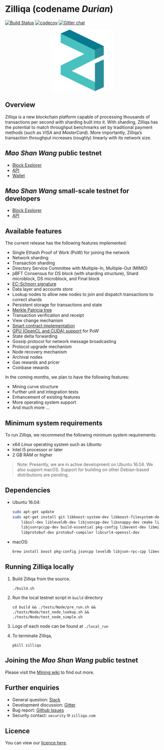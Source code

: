 # Zilliqa (codename _Durian_)

[![Build Status](https://travis-ci.com/Zilliqa/Zilliqa.svg?branch=master)](https://travis-ci.com/Zilliqa/Zilliqa)
[![codecov](https://codecov.io/gh/Zilliqa/Zilliqa/branch/master/graph/badge.svg)](https://codecov.io/gh/Zilliqa/Zilliqa)
[![Gitter chat](http://img.shields.io/badge/chat-on%20gitter-077a8f.svg)](https://gitter.im/Zilliqa/)

<p align="center">
  <img src="https://github.com/Zilliqa/Zilliqa/blob/master/img/zilliqa-logo-color.png" width="200" height="200">
</p>

## Overview

Zilliqa is a new blockchain platform capable of processing thousands of transactions per second with sharding built into it. With sharding, Zilliqa has the potential to match throughput benchmarks set by traditional payment methods (such as _VISA_ and _MasterCard_). More importantly, Zilliqa’s transaction throughput increases (roughly) linearly with its network size.

## _Mao Shan Wang_ public testnet

* [Block Explorer](https://explorer.zilliqa.com/)
* [API](https://api.zilliqa.com/)
* [Wallet](https://wallet.zilliqa.com/)
  
## _Mao Shan Wang_ small-scale testnet for developers

* [Block Explorer](https://explorer-scilla.zilliqa.com)
* [API](https://api-scilla.zilliqa.com/)

## Available features

The current release has the following features implemented:

* Single Ethash Proof of Work (PoW) for joining the network
* Network sharding
* Transaction sharding
* Directory Service Committee with Multiple-In, Multiple-Out (MIMO)
* pBFT Consensus for DS block (with sharding structure), Shard microblock, DS microblock, and Final block 
* [EC-Schnorr signature](https://en.wikipedia.org/wiki/Schnorr_signature)
* Data layer and accounts store
* Lookup nodes to allow new nodes to join and dispatch transactions to correct shards
* Persistent storage for transactions and state
* [Merkle Patricia tree](https://github.com/ethereum/wiki/wiki/Patricia-Tree)
* Transaction verification and receipt
* View change mechanism
* [Smart contract implementation](https://scilla.readthedocs.io)
* [GPU (OpenCL and CUDA) support](https://github.com/Zilliqa/Zilliqa/wiki/Mining) for PoW
* State delta forwarding
* Gossip protocol for network message broadcasting
* Protocol upgrade mechanism
* Node recovery mechanism
* Archival nodes
* Gas rewards and pricer
* Coinbase rewards

In the coming months, we plan to have the following features:

* Mining curve structure
* Further unit and integration tests
* Enhancement of existing features
* More operating system support
* And much more ...

## Minimum system requirements

To run Zilliqa, we recommend the following minimum system requirements:

* x64 _Linux_ operating system such as _Ubuntu_
* Intel i5 processor or later
* 2 GB RAM or higher

> Note: Presently, we are in active development on Ubuntu 16.04. We also support macOS.
> Support for building on other Debian-based distributions are pending.

## Dependencies

* Ubuntu 16.04:

    ```bash
    sudo apt-get update
    sudo apt-get install git libboost-system-dev libboost-filesystem-dev libboost-test-dev \
        libssl-dev libleveldb-dev libjsoncpp-dev libsnappy-dev cmake libmicrohttpd-dev \
        libjsonrpccpp-dev build-essential pkg-config libevent-dev libminiupnpc-dev \
        libprotobuf-dev protobuf-compiler libcurl4-openssl-dev
    ```

* macOS:

    ```bash
    brew install boost pkg-config jsoncpp leveldb libjson-rpc-cpp libevent miniupnpc protobuf openssl@1.1
    ```

## Running Zilliqa locally

1. Build Zilliqa from the source.  

    ```
    ./build.sh
    ```

2. Run the local testnet script in `build` directory

    ```
   cd build && ./tests/Node/pre_run.sh && ./tests/Node/test_node_lookup.sh && ./tests/Node/test_node_simple.sh
    ```

3. Logs of each node can be found at `./local_run`

4. To terminate Zilliqa,   
    ```
    pkill zilliqa
    ``` 

## Joining the _Mao Shan Wang_ public testnet

Please visit the [Mining wiki](https://github.com/Zilliqa/Zilliqa/wiki/Mining) to find out more.


## Further enquiries

* General question: [Slack](https://invite.zilliqa.com/)
* Development discussion: [Gitter](https://gitter.im/Zilliqa/)
* Bug report: [Github Issues](https://github.com/Zilliqa/zilliqa/issues)
* Security contact: `security` :globe_with_meridians: `zilliqa.com`

## Licence

You can view our [licence here](https://github.com/Zilliqa/zilliqa/blob/master/LICENSE).

